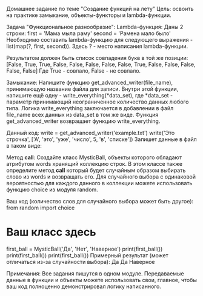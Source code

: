 Домашнее задание по теме "Создание функций на лету"
Цель: освоить на практике замыкание, объекты-функторы и lambda-функции.

Задача "Функциональное разнообразие":
Lambda-функция:
Даны 2 строки:
first = 'Мама мыла раму'
second = 'Рамена мало было'
Необходимо составить lambda-функцию для следующего выражения - list(map(?, first, second)).
Здесь ? - место написания lambda-функции.

Результатом должен быть список совпадения букв в той же позиции:
[False, True, True, False, False, False, False, False, True, False, False, False, False, False]
Где True - совпало, False - не совпало.

Замыкание:
Напишите функцию get_advanced_writer(file_name), принимающую название файла для записи.
Внутри этой функции, напишите ещё одну - write_everything(*data_set), где *data_set - параметр принимающий неограниченное количество данных любого типа.
Логика write_everything заключается в добавлении в файл file_name всех данных из data_set в том же виде.
Функция get_advanced_writer возвращает функцию write_everything.

Данный код:
write = get_advanced_writer('example.txt')
write('Это строчка', ['А', 'это', 'уже', 'число', 5, 'в', 'списке'])
Запишет данные в файл в таком виде:


Метод __call__:
Создайте класс MysticBall, объекты которого обладают атрибутом words хранящий коллекцию строк.
В этом классе также определите метод __call__ который будет случайным образом выбирать слово из words и возвращать его. Для случайного выбора с одинаковой вероятностью для каждого данного в коллекции можете использовать функцию choice из модуля random.

Ваш код (количество слов для случайного выбора может быть другое):
from random import choice
# Ваш класс здесь
first_ball = MysticBall('Да', 'Нет', 'Наверное')
print(first_ball())
print(first_ball())
print(first_ball())
Примерный результат (может отличаться из-за случайности выбора):
Да
Да
Наверное

Примечания:
Все задания пишутся в одном модуле.
Передаваемые данные в функции и объекты можете использовать свои, главное, чтобы ваш код полноценно демонстрировал логику написанного.
